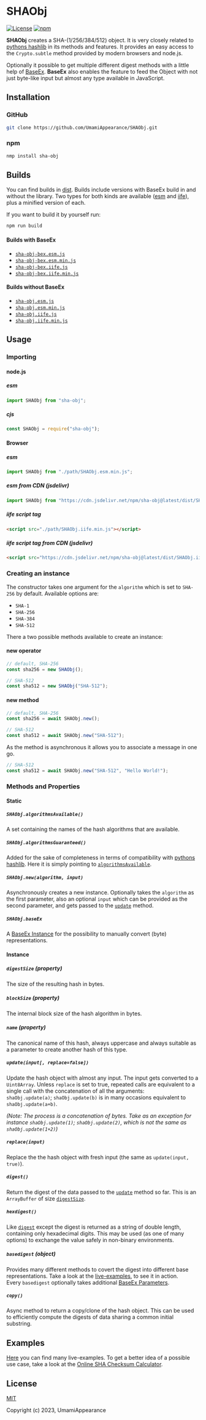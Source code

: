 # SHAObj

[![License](https://img.shields.io/github/license/UmamiAppearance/SHAObj?color=009911&style=for-the-badge)](./LICENSE)
[![npm](https://img.shields.io/npm/v/sha-obj?color=%23009911&style=for-the-badge)](https://www.npmjs.com/package/sha-obj)


**SHAObj** creates a SHA-(1/256/384/512) object. It is very closely related to [pythons hashlib](https://docs.python.org/3/library/hashlib.html) in its methods and features. It provides an easy access to the ``Crypto.subtle`` method provided by modern browsers and node.js.  
  
Optionally it possible to get multiple different digest methods with a little help of [BaseEx](https://github.com/UmamiAppearance/BaseExJS). **BaseEx** also enables the feature to feed the Object with not just byte-like input but almost any type available in JavaScript. 

## Installation

### GitHub
```sh
git clone https://github.com/UmamiAppearance/SHAObj.git
```

### npm
```sh
nmp install sha-obj
```

## Builds
You can find builds in [dist](https://github.com/UmamiAppearance/SHAObj/tree/main/dist). Builds include versions with BaseEx build in and without the library. Two types for both kinds are available ([esm](https://developer.mozilla.org/en-US/docs/Web/JavaScript/Guide/Modules) and [iife](https://developer.mozilla.org/en-US/docs/Glossary/IIFE)), plus a minified version of each.  
  
If you want to build it by yourself run:

```sh
npm run build
``` 

#### Builds with BaseEx
* [``sha-obj-bex.esm.js``](https://raw.githubusercontent.com/UmamiAppearance/SHAObj/main/dist/sha-obj-bex.esm.js)
* [``sha-obj-bex.esm.min.js``](https://raw.githubusercontent.com/UmamiAppearance/SHAObj/main/dist/sha-obj-bex.esm.min.js)
* [``sha-obj-bex.iife.js``](https://raw.githubusercontent.com/UmamiAppearance/SHAObj/main/dist/sha-obj-bex.iife.js)
* [``sha-obj-bex.iife.min.js``](https://raw.githubusercontent.com/UmamiAppearance/SHAObj/main/dist/sha-obj-bex.iife.min.js)

#### Builds without BaseEx
* [``sha-obj.esm.js``](https://raw.githubusercontent.com/UmamiAppearance/SHAObj/main/dist/sha-obj.esm.js)
* [``sha-obj.esm.min.js``](https://raw.githubusercontent.com/UmamiAppearance/SHAObj/main/dist/sha-obj.esm.min.js)
* [``sha-obj.iife.js``](https://raw.githubusercontent.com/UmamiAppearance/SHAObj/main/dist/sha-obj.iife.js)
* [``sha-obj.iife.min.js``](https://raw.githubusercontent.com/UmamiAppearance/SHAObj/main/dist/sha-obj.iife.min.js)


## Usage

### Importing

#### node.js

##### esm
```js
import SHAObj from "sha-obj";
```

##### cjs
```js
const SHAObj = require("sha-obj");
```


#### Browser

##### esm
```js
import SHAObj from "./path/SHAObj.esm.min.js";
```

##### esm from CDN (jsdelivr)
```js
import SHAObj from "https://cdn.jsdelivr.net/npm/sha-obj@latest/dist/SHAObj.esm.min.js"
```

##### iife script tag
```html
<script src="./path/SHAObj.iife.min.js"></script>
```

##### iife script tag from CDN (jsdelivr)
```html
<script src="https://cdn.jsdelivr.net/npm/sha-obj@latest/dist/SHAObj.iife.min.js"></script>
```

### Creating an instance    
The constructor takes one argument for the ``algorithm`` which is set to ``SHA-256`` by default. Available options are:
* ``SHA-1``
* ``SHA-256``
* ``SHA-384``
* ``SHA-512``

There a two possible methods available to create an instance:

#### new operator
```js
// default, SHA-256
const sha256 = new SHAObj();

// SHA-512
const sha512 = new SHAObj("SHA-512");
```

#### new method
```js
// default, SHA-256
const sha256 = await SHAObj.new();

// SHA-512
const sha512 = await SHAObj.new("SHA-512");
```

As the method is asynchronous it allows you to associate a message in one go.
```js
// SHA-512
const sha512 = await SHAObj.new("SHA-512", "Hello World!");
```


### Methods and Properties


#### Static

##### ``SHAObj.algorithmsAvailable()``
A set containing the names of the hash algorithms that are available.

##### ``SHAObj.algorithmsGuaranteed()``
Added for the sake of completeness in terms of compatibility with [pythons hashlib](https://docs.python.org/3/library/hashlib.html). Here it is simply pointing to [``algorithmsAvailable``](#shaobjalgorithmsavailable).

##### ``SHAObj.new(algorithm, input)``
Asynchronously creates a new instance. Optionally takes the ``algorithm`` as the first parameter, also an optional ``input`` which can be provided as the second parameter, and gets passed to the [``update``](#updateinput-replacefalse) method.

##### ``SHAObj.baseEx``
A [BaseEx Instance](https://github.com/UmamiAppearance/BaseExJS#available-converterscharsets) for the possibility to manually convert (byte) representations.

#### Instance

##### ``digestSize`` _(property)_
The size of the resulting hash in bytes.

##### ``blockSize`` _(property)_
The internal block size of the hash algorithm in bytes.

##### ``name`` _(property)_
The canonical name of this hash, always uppercase and always suitable as a parameter to create another hash of this type.

##### ``update(input[, replace=false])``
Update the hash object with almost any input. The input gets converted to a ``Uint8Array``. Unless ``replace`` is set to true, repeated calls are equivalent to a single call with the concatenation of all the arguments:  
``shaObj.update(a)``; ``shaObj.update(b)`` is in many occasions equivalent to ``shaObj.update(a+b)``.  
  
_(Note: The process is a concatenation of bytes. Take as an exception for instance ``shaObj.update(1)``; ``shaObj.update(2)``, which is not the same as ``shaObj.update(1+2)``)_


##### ``replace(input)``
Replace the the hash object with fresh input (the same as ``update(input, true)``).

##### ``digest()``
Return the digest of the data passed to the [``update``](#updateinput-replacefalse) method so far. This is an ``ArrayBuffer`` of size [``digestSize``](#digestsize-property).


##### ``hexdigest()``
Like [``digest``](#digest) except the digest is returned as a string of double length, containing only hexadecimal digits. This may be used (as one of many options) to exchange the value safely in non-binary environments.

##### ``basedigest`` _(object)_
Provides many different methods to covert the digest into different base representations. Take a look at the [live-examples](https://umamiappearance.github.io/SHAObj/examples/live-examples.html#base-representations), to see it in action.  
Every ``basedigest`` optionally takes additional [BaseEx Parameters](https://github.com/UmamiAppearance/BaseExJS#options).

##### ``copy()``
Async method to return a copy/clone of the hash object. This can be used to efficiently compute the digests of data sharing a common initial substring.


## Examples
[Here](https://umamiappearance.github.io/SHAObj/examples/live-examples.html) you can find many live-examples. To get a better idea of a possible use case, take a look at the [Online SHA Checksum Calculator](https://umamiappearance.github.io/SHAObj/examples/calculator.html).


## License

[MIT](https://opensource.org/licenses/MIT)

Copyright (c) 2023, UmamiAppearance

